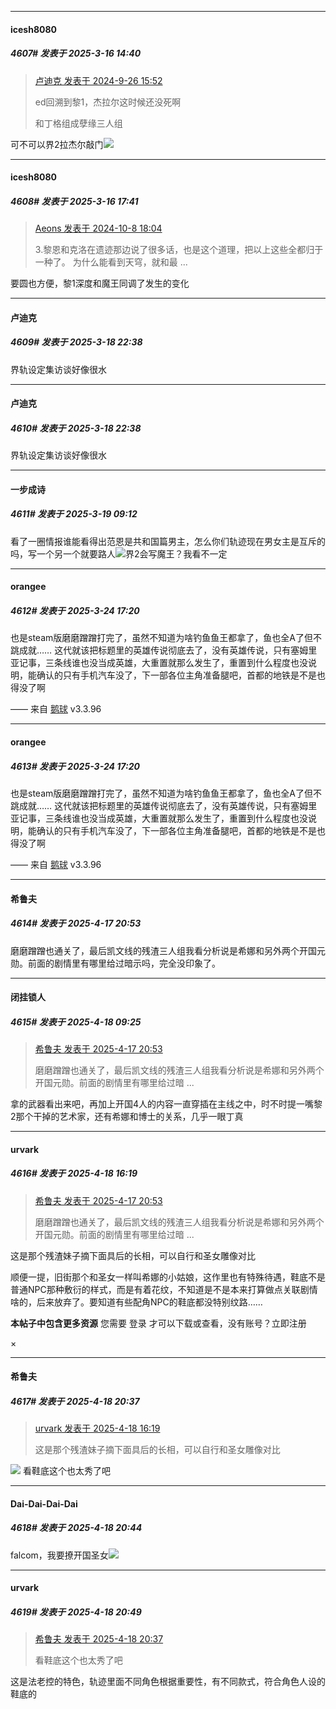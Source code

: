 ﻿
*****

####  icesh8080  
##### 4607#       发表于 2025-3-16 14:40

<blockquote><a href="httphttps://bbs.saraba1st.com/2b/forum.php?mod=redirect&amp;goto=findpost&amp;pid=66312330&amp;ptid=2198973" target="_blank">卢迪克 发表于 2024-9-26 15:52</a>

ed回溯到黎1，杰拉尔这时候还没死啊

和丁格组成孽缘三人组</blockquote>
可不可以界2拉杰尔敲门<img src="https://static.saraba1st.com/image/smiley/face2017/053.png" referrerpolicy="no-referrer">


*****

####  icesh8080  
##### 4608#       发表于 2025-3-16 17:41

<blockquote><a href="httphttps://bbs.saraba1st.com/2b/forum.php?mod=redirect&amp;goto=findpost&amp;pid=66401222&amp;ptid=2198973" target="_blank">Aeons 发表于 2024-10-8 18:04</a>

3.黎恩和克洛在遗迹那边说了很多话，也是这个道理，把以上这些全都归于一种了。 为什么能看到天穹，就和最 ...</blockquote>
要圆也方便，黎1深度和魔王同调了发生的变化


*****

####  卢迪克  
##### 4609#       发表于 2025-3-18 22:38

界轨设定集访谈好像很水


*****

####  卢迪克  
##### 4610#       发表于 2025-3-18 22:38

界轨设定集访谈好像很水

*****

####  一步成诗  
##### 4611#       发表于 2025-3-19 09:12

看了一圈情报谁能看得出范恩是共和国篇男主，怎么你们轨迹现在男女主是互斥的吗，写一个另一个就要路人<img src="https://static.saraba1st.com/image/smiley/face2017/067.png" referrerpolicy="no-referrer">界2会写魔王？我看不一定

*****

####  orangee  
##### 4612#       发表于 2025-3-24 17:20

也是steam版磨磨蹭蹭打完了，虽然不知道为啥钓鱼鱼王都拿了，鱼也全A了但不跳成就……
这代就该把标题里的英雄传说彻底去了，没有英雄传说，只有塞姆里亚记事，三条线谁也没当成英雄，大重置就那么发生了，重置到什么程度也没说明，能确认的只有手机汽车没了，下一部各位主角准备腿吧，首都的地铁是不是也得没了啊

—— 来自 [鹅球](https://www.pgyer.com/GcUxKd4w) v3.3.96

*****

####  orangee  
##### 4613#       发表于 2025-3-24 17:20

也是steam版磨磨蹭蹭打完了，虽然不知道为啥钓鱼鱼王都拿了，鱼也全A了但不跳成就……
这代就该把标题里的英雄传说彻底去了，没有英雄传说，只有塞姆里亚记事，三条线谁也没当成英雄，大重置就那么发生了，重置到什么程度也没说明，能确认的只有手机汽车没了，下一部各位主角准备腿吧，首都的地铁是不是也得没了啊

—— 来自 [鹅球](https://www.pgyer.com/GcUxKd4w) v3.3.96

*****

####  希鲁夫  
##### 4614#       发表于 2025-4-17 20:53

磨磨蹭蹭也通关了，最后凯文线的残渣三人组我看分析说是希娜和另外两个开国元勋。前面的剧情里有哪里给过暗示吗，完全没印象了。


*****

####  闭挂锁人  
##### 4615#       发表于 2025-4-18 09:25

<blockquote><a href="httphttps://stage1st.com/2b/forum.php?mod=redirect&amp;goto=findpost&amp;pid=67735234&amp;ptid=2198973" target="_blank">希鲁夫 发表于 2025-4-17 20:53</a>

磨磨蹭蹭也通关了，最后凯文线的残渣三人组我看分析说是希娜和另外两个开国元勋。前面的剧情里有哪里给过暗 ...</blockquote>
拿的武器看出来吧，再加上开国4人的内容一直穿插在主线之中，时不时提一嘴黎2那个干掉的艺术家，还有希娜和博士的关系，几乎一眼丁真

*****

####  urvark  
##### 4616#       发表于 2025-4-18 16:19

<blockquote><a href="httphttps://stage1st.com/2b/forum.php?mod=redirect&amp;goto=findpost&amp;pid=67735234&amp;ptid=2198973" target="_blank">希鲁夫 发表于 2025-4-17 20:53</a>

磨磨蹭蹭也通关了，最后凯文线的残渣三人组我看分析说是希娜和另外两个开国元勋。前面的剧情里有哪里给过暗 ...</blockquote>
这是那个残渣妹子摘下面具后的长相，可以自行和圣女雕像对比

顺便一提，旧街那个和圣女一样叫希娜的小姑娘，这作里也有特殊待遇，鞋底不是普通NPC那种敷衍的样式，而是有着花纹，不知道是不是本来打算做点关联剧情啥的，后来放弃了。要知道有些配角NPC的鞋底都没特别纹路……

<strong>本帖子中包含更多资源</strong>
您需要 登录 才可以下载或查看，没有账号？立即注册 

×


*****

####  希鲁夫  
##### 4617#       发表于 2025-4-18 20:37

<blockquote><a href="httphttps://stage1st.com/2b/forum.php?mod=redirect&amp;goto=findpost&amp;pid=67737159&amp;ptid=2198973" target="_blank">urvark 发表于 2025-4-18 16:19</a>

这是那个残渣妹子摘下面具后的长相，可以自行和圣女雕像对比</blockquote>
<img src="https://static.stage1st.com/image/smiley/face2017/091.png" referrerpolicy="no-referrer"> 看鞋底这个也太秀了吧

*****

####  Dai-Dai-Dai-Dai  
##### 4618#       发表于 2025-4-18 20:44

falcom，我要撩开国圣女<img src="https://static.stage1st.com/image/smiley/face2017/067.png" referrerpolicy="no-referrer">

*****

####  urvark  
##### 4619#       发表于 2025-4-18 20:49

<blockquote><a href="httphttps://stage1st.com/2b/forum.php?mod=redirect&amp;goto=findpost&amp;pid=67737764&amp;ptid=2198973" target="_blank">希鲁夫 发表于 2025-4-18 20:37</a>

看鞋底这个也太秀了吧</blockquote>
这是法老控的特色，轨迹里面不同角色根据重要性，有不同款式，符合角色人设的鞋底的

